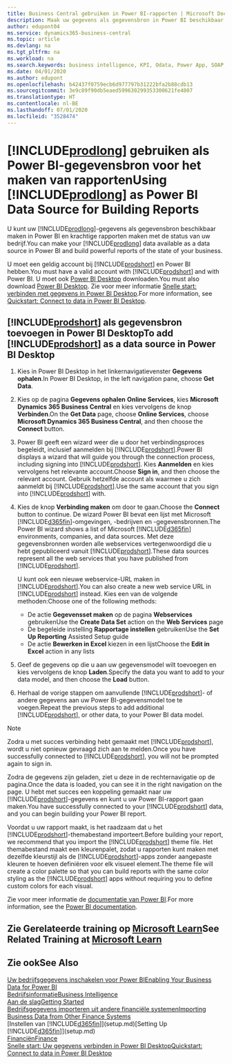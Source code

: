 ```yaml
---
title: Business Central gebruiken in Power BI-rapporten | Microsoft Docs
description: Maak uw gegevens als gegevensbron in Power BI beschikbaar en maak krachtige rapporten met de status van uw bedrijf.
author: edupont04
ms.service: dynamics365-business-central
ms.topic: article
ms.devlang: na
ms.tgt_pltfrm: na
ms.workload: na
ms.search.keywords: business intelligence, KPI, Odata, Power App, SOAP, analysis
ms.date: 04/01/2020
ms.author: edupont
ms.openlocfilehash: b42437f0759ecb6d977797b31222bfa2b88cdb13
ms.sourcegitcommit: 3e9c89f90db5eaed599630299353300621fe4007
ms.translationtype: HT
ms.contentlocale: nl-BE
ms.lasthandoff: 07/01/2020
ms.locfileid: "3528474"
---
```

# <a name="using-prodlong-as-power-bi-data-source-for-building-reports"></a><span data-ttu-id="dce84-103">[!INCLUDE[prodlong](includes/prodlong.md)] gebruiken als Power BI-gegevensbron voor het maken van rapporten</span><span class="sxs-lookup"><span data-stu-id="dce84-103">Using [!INCLUDE[prodlong](includes/prodlong.md)] as Power BI Data Source for Building Reports</span></span>

<span data-ttu-id="dce84-104">U kunt uw [!INCLUDE[prodlong](includes/prodlong.md)]-gegevens als gegevensbron beschikbaar maken in Power BI en krachtige rapporten maken met de status van uw bedrijf.</span><span class="sxs-lookup"><span data-stu-id="dce84-104">You can make your [!INCLUDE[prodlong](includes/prodlong.md)] data available as a data source in Power BI and build powerful reports of the state of your business.</span></span>  

<span data-ttu-id="dce84-105">U moet een geldig account bij [!INCLUDE[prodshort](includes/prodshort.md)] en Power BI hebben.</span><span class="sxs-lookup"><span data-stu-id="dce84-105">You must have a valid account with [!INCLUDE[prodshort](includes/prodshort.md)] and with Power BI.</span></span> <span data-ttu-id="dce84-106">U moet ook [Power BI Desktop](https://powerbi.microsoft.com/desktop/) downloaden.</span><span class="sxs-lookup"><span data-stu-id="dce84-106">You must also download [Power BI Desktop](https://powerbi.microsoft.com/desktop/).</span></span> <span data-ttu-id="dce84-107">Zie voor meer informatie [Snelle start: verbinden met gegevens in Power BI Desktop](/power-bi/desktop-quickstart-connect-to-data).</span><span class="sxs-lookup"><span data-stu-id="dce84-107">For more information, see [Quickstart: Connect to data in Power BI Desktop](/power-bi/desktop-quickstart-connect-to-data).</span></span>  

## <a name="to-add-prodshort-as-a-data-source-in-power-bi-desktop"></a><span data-ttu-id="dce84-108">[!INCLUDE[prodshort](includes/prodshort.md)] als gegevensbron toevoegen in Power BI Desktop</span><span class="sxs-lookup"><span data-stu-id="dce84-108">To add [!INCLUDE[prodshort](includes/prodshort.md)] as a data source in Power BI Desktop</span></span>

1. <span data-ttu-id="dce84-109">Kies in Power BI Desktop in het linkernavigatievenster **Gegevens ophalen**.</span><span class="sxs-lookup"><span data-stu-id="dce84-109">In Power BI Desktop, in the left navigation pane, choose **Get Data**.</span></span>
2. <span data-ttu-id="dce84-110">Kies op de pagina **Gegevens ophalen** **Online Services**, kies **Microsoft Dynamics 365 Business Central** en kies vervolgens de knop **Verbinden**.</span><span class="sxs-lookup"><span data-stu-id="dce84-110">On the **Get Data** page, choose **Online Services**, choose **Microsoft Dynamics 365 Business Central**, and then choose the **Connect** button.</span></span>
3. <span data-ttu-id="dce84-111">Power BI geeft een wizard weer die u door het verbindingsproces begeleidt, inclusief aanmelden bij [!INCLUDE[prodshort](includes/prodshort.md)].</span><span class="sxs-lookup"><span data-stu-id="dce84-111">Power BI displays a wizard that will guide you through the connection process, including signing into [!INCLUDE[prodshort](includes/prodshort.md)].</span></span> <span data-ttu-id="dce84-112">Kies **Aanmelden** en kies vervolgens het relevante account.</span><span class="sxs-lookup"><span data-stu-id="dce84-112">Choose **Sign in**, and then choose the relevant account.</span></span> <span data-ttu-id="dce84-113">Gebruik hetzelfde account als waarmee u zich aanmeldt bij [!INCLUDE[prodshort](includes/prodshort.md)].</span><span class="sxs-lookup"><span data-stu-id="dce84-113">Use the same account that you sign into [!INCLUDE[prodshort](includes/prodshort.md)] with.</span></span>
4. <span data-ttu-id="dce84-114">Kies de knop **Verbinding maken** om door te gaan.</span><span class="sxs-lookup"><span data-stu-id="dce84-114">Choose the **Connect** button to continue.</span></span> <span data-ttu-id="dce84-115">De wizard Power BI bevat een lijst met Microsoft [!INCLUDE[d365fin](includes/d365fin_md.md)]-omgevingen, -bedrijven en -gegevensbronnen.</span><span class="sxs-lookup"><span data-stu-id="dce84-115">The Power BI wizard shows a list of Microsoft [!INCLUDE[d365fin](includes/d365fin_md.md)] environments, companies, and data sources.</span></span> <span data-ttu-id="dce84-116">Met deze gegevensbronnen worden alle webservices vertegenwoordigd die u hebt gepubliceerd vanuit [!INCLUDE[prodshort](includes/prodshort.md)].</span><span class="sxs-lookup"><span data-stu-id="dce84-116">These data sources represent all the web services that you have published from [!INCLUDE[prodshort](includes/prodshort.md)].</span></span>

    <span data-ttu-id="dce84-117">U kunt ook een nieuwe webservice-URL maken in [!INCLUDE[prodshort](includes/prodshort.md)].</span><span class="sxs-lookup"><span data-stu-id="dce84-117">You can also create a new web service URL in [!INCLUDE[prodshort](includes/prodshort.md)] instead.</span></span> <span data-ttu-id="dce84-118">Kies een van de volgende methoden:</span><span class="sxs-lookup"><span data-stu-id="dce84-118">Choose one of the following methods:</span></span>

      - <span data-ttu-id="dce84-119">De actie **Gegevensset maken** op de pagina **Webservices** gebruiken</span><span class="sxs-lookup"><span data-stu-id="dce84-119">Use the **Create Data Set** action on the **Web Services** page</span></span>
      - <span data-ttu-id="dce84-120">De begeleide instelling **Rapportage instellen** gebruiken</span><span class="sxs-lookup"><span data-stu-id="dce84-120">Use the **Set Up Reporting** Assisted Setup guide</span></span>
      - <span data-ttu-id="dce84-121">De actie **Bewerken in Excel** kiezen in een lijst</span><span class="sxs-lookup"><span data-stu-id="dce84-121">Choose the **Edit in Excel** action in any lists</span></span>

5. <span data-ttu-id="dce84-122">Geef de gegevens op die u aan uw gegevensmodel wilt toevoegen en kies vervolgens de knop **Laden**.</span><span class="sxs-lookup"><span data-stu-id="dce84-122">Specify the data you want to add to your data model, and then choose the **Load** button.</span></span>
6. <span data-ttu-id="dce84-123">Herhaal de vorige stappen om aanvullende [!INCLUDE[prodshort](includes/prodshort.md)]- of andere gegevens aan uw Power BI-gegevensmodel toe te voegen.</span><span class="sxs-lookup"><span data-stu-id="dce84-123">Repeat the previous steps to add additional [!INCLUDE[prodshort](includes/prodshort.md)], or other data, to your Power BI data model.</span></span>

> [!NOTE]  
> <span data-ttu-id="dce84-124">Zodra u met succes verbinding hebt gemaakt met [!INCLUDE[prodshort](includes/prodshort.md)], wordt u niet opnieuw gevraagd zich aan te melden.</span><span class="sxs-lookup"><span data-stu-id="dce84-124">Once you have successfully connected to [!INCLUDE[prodshort](includes/prodshort.md)], you will not be prompted again to sign in.</span></span>

<span data-ttu-id="dce84-125">Zodra de gegevens zijn geladen, ziet u deze in de rechternavigatie op de pagina.</span><span class="sxs-lookup"><span data-stu-id="dce84-125">Once the data is loaded, you can see it in the right navigation on the page.</span></span> <span data-ttu-id="dce84-126">U hebt met succes een koppeling gemaakt naar uw [!INCLUDE[prodshort](includes/prodshort.md)]-gegevens en kunt u uw Power BI-rapport gaan maken.</span><span class="sxs-lookup"><span data-stu-id="dce84-126">You have successfully connected to your [!INCLUDE[prodshort](includes/prodshort.md)] data, and you can begin building your Power BI report.</span></span>  

<span data-ttu-id="dce84-127">Voordat u uw rapport maakt, is het raadzaam dat u het [!INCLUDE[prodshort](includes/prodshort.md)]-themabestand importeert.</span><span class="sxs-lookup"><span data-stu-id="dce84-127">Before building your report, we recommend that you import the [!INCLUDE[prodshort](includes/prodshort.md)] theme file.</span></span>  <span data-ttu-id="dce84-128">Het themabestand maakt een kleurenpalet, zodat u rapporten kunt maken met dezelfde kleurstijl als de [!INCLUDE[prodshort](includes/prodshort.md)]-apps zonder aangepaste kleuren te hoeven definiëren voor elk visueel element.</span><span class="sxs-lookup"><span data-stu-id="dce84-128">The theme file will create a color palette so that you can build reports with the same color styling as the [!INCLUDE[prodshort](includes/prodshort.md)] apps without requiring you to define custom colors for each visual.</span></span>

<span data-ttu-id="dce84-129">Zie voor meer informatie de [documentatie van Power BI](/power-bi/consumer/).</span><span class="sxs-lookup"><span data-stu-id="dce84-129">For more information, see the [Power BI documentation](/power-bi/consumer/).</span></span>

## <a name="see-related-training-at-microsoft-learn"></a><span data-ttu-id="dce84-130">Zie Gerelateerde training op [Microsoft Learn](/learn/modules/configure-powerbi-excel-dynamics-365-business-central/index)</span><span class="sxs-lookup"><span data-stu-id="dce84-130">See Related Training at [Microsoft Learn](/learn/modules/configure-powerbi-excel-dynamics-365-business-central/index)</span></span>

## <a name="see-also"></a><span data-ttu-id="dce84-131">Zie ook</span><span class="sxs-lookup"><span data-stu-id="dce84-131">See Also</span></span>

[<span data-ttu-id="dce84-132">Uw bedrijfsgegevens inschakelen voor Power BI</span><span class="sxs-lookup"><span data-stu-id="dce84-132">Enabling Your Business Data for Power BI</span></span>](admin-powerbi.md)  
[<span data-ttu-id="dce84-133">Bedrijfsinformatie</span><span class="sxs-lookup"><span data-stu-id="dce84-133">Business Intelligence</span></span>](bi.md)  
[<span data-ttu-id="dce84-134">Aan de slag</span><span class="sxs-lookup"><span data-stu-id="dce84-134">Getting Started</span></span>](product-get-started.md)  
[<span data-ttu-id="dce84-135">Bedrijfsgegevens importeren uit andere financiële systemen</span><span class="sxs-lookup"><span data-stu-id="dce84-135">Importing Business Data from Other Finance Systems</span></span>](across-import-data-configuration-packages.md)  
<span data-ttu-id="dce84-136">[Instellen van [!INCLUDE[d365fin](includes/d365fin_md.md)]](setup.md)</span><span class="sxs-lookup"><span data-stu-id="dce84-136">[Setting Up [!INCLUDE[d365fin](includes/d365fin_md.md)]](setup.md)</span></span>  
[<span data-ttu-id="dce84-137">Financiën</span><span class="sxs-lookup"><span data-stu-id="dce84-137">Finance</span></span>](finance.md)  
[<span data-ttu-id="dce84-138">Snelle start: Uw gegevens verbinden in Power BI Desktop</span><span class="sxs-lookup"><span data-stu-id="dce84-138">Quickstart: Connect to data in Power BI Desktop</span></span>](/power-bi/desktop-quickstart-connect-to-data)  
